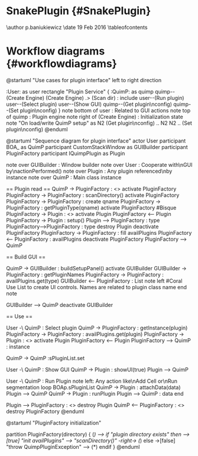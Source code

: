 
# SnakePlugin {#SnakePlugin}

\author p.baniukiewicz
\date 19 Feb 2016
\tableofcontents

# Workflow diagrams {#workflowdiagrams}

@startuml "Use cases for plugin interface"
left to right direction

:User: as user
rectangle "Plugin Service" {
    :QuimP: as quimp
    quimp--(Create Engine)
    (Create Engine) .> (Scan dir) : include
    user--(Run plugin)
    user--(Select plugin)
    user--(Show GUI)
    quimp--(Get plugin\nconfig)
    quimp--(Set plugin\nconfig)
}
note bottom of user : Related to GUI actions
note top of quimp : Plugin engine
note right of (Create Engine) : Initialization state
note "On load/write QuimP setup" as N2
(Get plugin\nconfig) .. N2
N2 .. (Set plugin\nconfig)
@enduml
 
@startuml "Sequence diagram for plugin interface"
actor User
participant BOA_ as QuimP
participant CustomStackWindow as GUIBuilder
participant PluginFactory
participant IQuimpPlugin as Plugin

note over GUIBuilder : Window builder
note over User : Cooperate with\nGUI by\nactionPerformed()
note over Plugin : Any plugin referenced\nby instance
note over QuimP : Main class instance

== Plugin read ==
QuimP -> PluginFactory : <<create>>
activate PluginFactory
PluginFactory -> PluginFactory : scanDirectory()
activate PluginFactory
PluginFactory -> PluginFactory : create qname
PluginFactory -> PluginFactory : getPluginType(qname)
activate PluginFactory #Bisque
PluginFactory -> Plugin : <<create>>
activate Plugin
PluginFactory <-- Plugin
PluginFactory -> Plugin : setup()
Plugin --> PluginFactory : type
PluginFactory-->PluginFactory : type
destroy Plugin
deactivate PluginFactory
PluginFactory -> PluginFactory : fill availPlugins
PluginFactory <-- PluginFactory : availPlugins
deactivate PluginFactory
PluginFactory --> QuimP

== Build GUI ==

QuimP -> GUIBuilder : buildSetupPanel()
activate GUIBuilder
GUIBuilder -> PluginFactory : getPluginNames
PluginFactory -> PluginFactory : availPlugins.get(type)
GUIBuilder <-- PluginFactory : List
note left #Coral
Use List to create
UI controls. Names
are related to plugin
class name
end note


GUIBuilder --> QuimP
deactivate GUIBuilder

== Use ==

User -\ QuimP : Select plugin
QuimP -> PluginFactory : getInstance(plugin)
PluginFactory -> PluginFactory : availPlugins.get(plugin)
PluginFactory -> Plugin : <<create>>
activate Plugin
PluginFactory <-- Plugin
PluginFactory --> QuimP : instance

QuimP -> QuimP :sPluginList.set

User -\ QuimP : Show GUI
QuimP -> Plugin : showUI(true)
Plugin --> QuimP

User -\ QuimP : Run Plugin
note left: Any action like\nAdd Cell or\nRun segmentation
loop BOAp.sPluginList
    QuimP -> Plugin : attachData(data)
    Plugin --> QuimP
    QuimP -> Plugin : runPlugin
    Plugin --> QuimP : data
end    

Plugin --> PluginFactory : <<Exit>>
destroy Plugin
QuimP <-- PluginFactory : <<Exit>>
destroy PluginFactory
@enduml


@startuml "PluginFactory initialization"

partition PluginFactory(directory) {
    (*) --> if "plugin directory exists" then
      -->[true] "init availPlugins"
      --> "scanDirectory()"
      -right-> (*)
    else
      ->[false] "throw QuimpPluginException"
      --> (*)
    endif
}
@enduml
